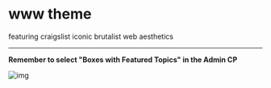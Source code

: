 # www theme

featuring craigslist iconic brutalist web aesthetics

---

**Remember to select "Boxes with Featured Topics" in the Admin CP**

![img](https://i.imgur.com/sI80tEo.png)
